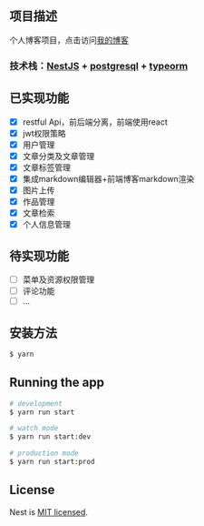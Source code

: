 ## 项目描述

个人博客项目，点击访问[我的博客](https://www.sorvey.com)

### 技术栈：[NestJS](https://nestjs.com/) + [postgresql](https://www.postgresql.org/) + [typeorm](https://typeorm.io)

## 已实现功能

- [x] restful Api，前后端分离，前端使用react
- [x] jwt权限策略
- [x] 用户管理
- [x] 文章分类及文章管理
- [x] 文章标签管理
- [x] 集成markdown编辑器+前端博客markdown渲染
- [x] 图片上传
- [x] 作品管理
- [x] 文章检索
- [x] 个人信息管理

## 待实现功能

- [ ] 菜单及资源权限管理
- [ ] 评论功能
- [ ] ...

## 安装方法

```bash
$ yarn
```

## Running the app

```bash
# development
$ yarn run start

# watch mode
$ yarn run start:dev

# production mode
$ yarn run start:prod
```

## License

  Nest is [MIT licensed](LICENSE).
